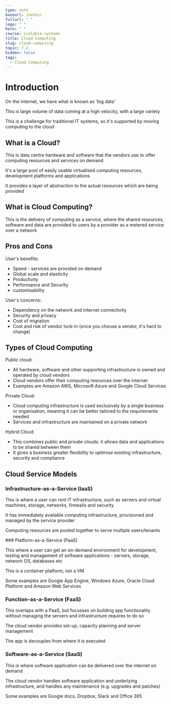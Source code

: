 ```yaml
---
type: note
baseurl: /notes/
fullurl: " "
logo: " "
hero: " "
course: scalable-systems
title: Cloud Computing
slug: cloud-computing
topic: 7.2
hidden: false
tags:
  - Cloud Computing
---
```


# Introduction

On the internet, we have what is known as 'big data'

This is large volume of data coming at a high velocity, with a large variety

This is a challenge for traditional IT systems, so it's supported by moving computing to the cloud

## What is a Cloud?

This is data centre hardware and software that the vendors use to offer computing resources and services on demand

It's a large pool of easily usable virtualised computing resources, development platforms and applications

It provides a layer of abstraction to the actual resources which are being provided

## What is Cloud Computing?

This is the delivery of computing as a service, where the shared resources, software and data are provided to users by a provider as a metered service over a network

## Pros and Cons

User's benefits:

- Speed - services are provided on demand
- Global scale and elasticity
- Productivity
- Performance and Security
- customisability

User's concerns:

- Dependency on the network and internet connectivity
- Security and privacy
- Cost of migration
- Cost and risk of vendor lock-in (once you choose a vendor, it's hard to change)

## Types of Cloud Computing

Public cloud:

- All hardware, software and other supporting infrastructure is owned and operated by cloud vendors
- Cloud vendors offer their computing resources over the internet
- Examples are Amazon AWS, Microsoft Azure and Google Cloud Services

Private Cloud:

- Cloud computing infrastructure is used exclusively by a single business or organisation, meaning it can be better tailored to the requirements needed
- Services and infrastructure are maintained on a private network

Hybrid Cloud:

- This combines public and private clouds: it allows data and applications to be shared between them
- It gives a business greater flexibility to optimise existing infrastructure, security and compliance

## Cloud Service Models

### Infrastructure-as-a-Service (IaaS)

This is where a user can rent IT infrastructure, such as servers and virtual machines, storage, networks, firewalls and security

It has immediately available computing infrastructure, provisioned and managed by the service provider

Computing resources are pooled together to serve multiple users/tenants

### Platform-as-a-Service (PaaS)

This where a user can get an on-demand environment for development, testing and management of software applications - servers, storage, network OS, databases etc

This is a container platform, not a VM

Some examples are Google App Engine, Windows Azure, Oracle Cloud Platform and Amazon Web Services

### Function-as-a-Service (FaaS)

This overlaps with a PaaS, but focusses on building app functionality without managing the servers and infrastructure requires to do so

The cloud vendor provides set-up, capacity planning and server management

The app is decouples from where it is executed

### Software-as-a-Service (SaaS)

This is where software application can be delivered over the internet on demand

The cloud vendor handles software application and underlying infrastructure, and handles any maintenance (e.g. upgrades and patches)

Some examples are Google docs, Dropbox, Slack and Office 365
